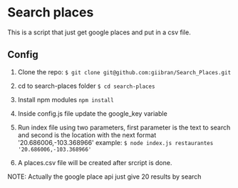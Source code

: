 Search places
===================

This is a script that just get google places and put in a csv file.

Config
-------------
1. Clone the repo:
`$ git clone git@github.com:giibran/Search_Places.git`

2. cd to search-places folder
`$ cd search-places`

3. Install npm modules
`npm install`

4. Inside config.js file update the google_key variable

5. Run index file using two parameters, first parameter is the text to search and second is the location with the next format '20.686006,-103.368966' example:
`$ node index.js restaurantes '20.686006,-103.368966'
`
6. A places.csv file will be created after srcript is done.


NOTE:
Actually the google place api just give 20 results by search

